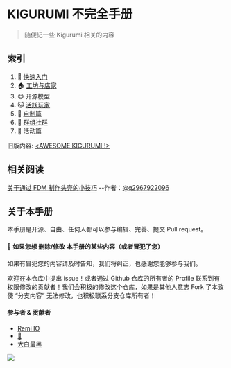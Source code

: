 # KIGURUMI 不完全手册

> 随便记一些 Kigurumi 相关的内容

## 索引

1. 🐣 [快速入门](get-start.md)
2. 🏠 [工坊与店家](creator-workshop.md)
3. 😋 开源模型
4. 🐱 [活跃玩家](dalao.md)
5. 🔧 [自制篇](DIY/)
6. 🎈 [群组社群](groups.md)
7. 🎡  活动篇

旧版内容: [\<AWESOME KIGURUMI!!>](old\_content/)

## 相关阅读

[关于通过 FDM 制作头壳的小技巧](DIY/Tips-for-FDM.md) --作者：[@q2967922096](https://twitter.com/q2967922096)

## 关于本手册

本手册是开源、自由、任何人都可以参与编辑、完善、提交 Pull request。

#### 🙏 如果您想 删除/修改 本手册的某些内容（或者冒犯了您）

如果有冒犯您的内容请及时告知，我们将纠正，也感谢您能够参与我们。

欢迎在本仓库中提出 issue！或者通过 Github 仓库的所有者的 Profile 联系到有权限修改的贡献者！我们会积极的修改这个仓库，如果是其他人意志 Fork 了本致使 “分支内容” 无法修改，也积极联系分支仓库所有者！

#### 参与者 & 贡献者

* [Remi IO](https://twitter.com/Remi\_IO)
* [🍐](https://twitter.com/q2967922096)
* [大白最黑](https://twitter.com/dabaizuihei)

![](https://avatars.githubusercontent.com/u/11187239?s=96\&v=4)

